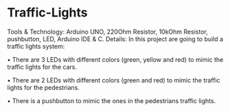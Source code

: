 # Traffic-Lights

Tools & Technology: Arduino UNO, 220Ohm Resistor, 10kOhm Resistor, pushbutton, LED, Arduino IDE & C.
Details: In this project are going to build a traffic lights system:

•	There are 3 LEDs with different colors (green, yellow and red) to mimic the traffic lights for the cars.

•	There are 2 LEDs with different colors (green and red) to mimic the traffic lights for the pedestrians.

•	There is a pushbutton to mimic the ones in the pedestrians traffic lights.
